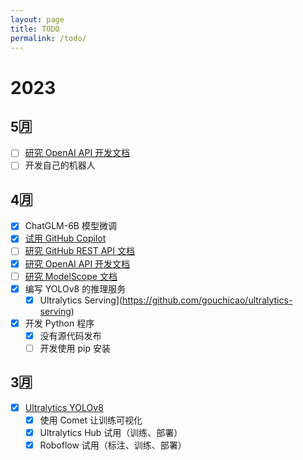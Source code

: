 ```yaml
---
layout: page
title: TODO
permalink: /todo/
---
```


# 2023

## 5🈷️
- [ ] [研究 OpenAI API 开发文档](https://platform.openai.com/docs/introduction)
- [ ] 开发自己的机器人

## 4🈷️
- [X] ChatGLM-6B 模型微调
- [X] [试用 GitHub Copilot](https://github.com/features/copilot)
- [ ] [研究 GitHub REST API 文档](https://docs.github.com/zh/rest)
- [X] [研究 OpenAI API 开发文档](https://platform.openai.com/docs/introduction)
- [ ] [研究 ModelScope 文档](https://www.modelscope.cn/docs/)
- [X] 编写 YOLOv8 的推理服务
  * [X] Ultralytics Serving](https://github.com/gouchicao/ultralytics-serving)
- [X] 开发 Python 程序
  * [X] 没有源代码发布
  * [ ] 开发使用 pip 安装

## 3🈷️
- [X] [Ultralytics YOLOv8](https://github.com/ultralytics/ultralytics/blob/main/README.zh-CN.md)
  * [X] 使用 Comet 让训练可视化
  * [X] Ultralytics Hub 试用（训练、部署）
  * [X] Roboflow 试用（标注、训练、部署）